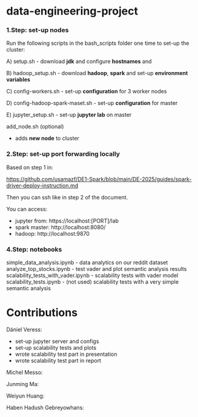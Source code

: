 # data-engineering-project

### 1.Step: set-up nodes

Run the following scripts in the bash_scripts folder one time to set-up the cluster: 

A) setup.sh 
    - download **jdk** and configure **hostnames** and 
    
B) hadoop_setup.sh
    - download **hadoop**, **spark** and set-up **environment variables**
    
C) config-workers.sh
    - set-up **configuration** for 3 worker nodes
    
D) config-hadoop-spark-maset.sh
    - set-up **configuration** for master
    
E) jupyter_setup.sh
    - set-up **jupyter lab** on master

add_node.sh (optional)
- adds **new node** to cluster

### 2.Step: set-up port forwarding locally

Based on step 1 in:

https://github.com/usamazf/DE1-Spark/blob/main/DE-2025/guides/spark-driver-deploy-instruction.md

Then you can ssh like in step 2 of the document.

You can access:
- jupyter from: https://localhost:[PORT]/lab
- spark master: http://localhost:8080/
- hadoop: http://localhost:9870

### 4.Step: notebooks

simple_data_analysis.ipynb          - data analytics on our reddit dataset
analyze_top_stocks.ipynb            - test vader and plot semantic analysis results
scalability_tests_with_vader.ipynb  - scalability tests with vader model
scalability_tests.ipynb             - (not used) scalability tests with a very simple semantic analysis 

# Contributions

Dániel Veress: 
- set-up jupyter server and configs
- set-up scalability tests and plots
- wrote scalability test part in presentation
- wrote scalability test part in report

Michel Messo: 

Junming Ma: 

Weiyun Huang: 

Haben Hadush Gebreyowhans: 
